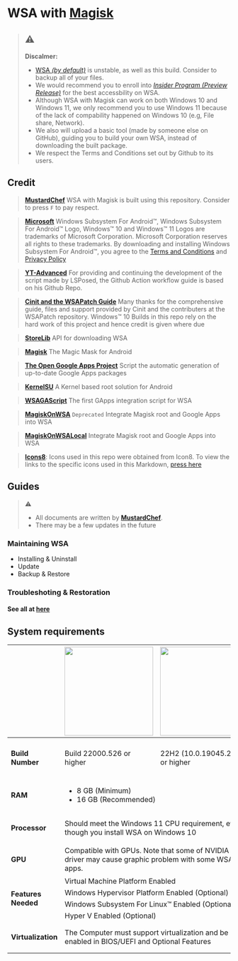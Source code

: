 # WSA with [Magisk](https://magiskmanager.com/)

> ## :warning:
> **Discalmer:**
>
> - [WSA *(by default)*](https://learn.microsoft.com/en-us/windows/android/wsa/)  is unstable, as well as this build. Consider to backup all of your files.
> - We would recommend you to enroll into [*Insider Program (Preview Release)*](https://www.microsoft.com/en-us/windowsinsider/) for the best accessbility on WSA.
> - Although WSA with Magisk can work on both Windows 10 and Windows 11, we only recommend you to use Windows 11 because of the lack of compability happened on Windows 10 (e.g, File share, Network).
> - We also will upload a basic tool (made by someone else on GitHub), guiding you to build your own WSA, instead of downloading the built package.
> - We respect the Terms and Conditions set out by Github to its users.

## Credit

> [**MustardChef**](https://github.com/MustardChef)
> WSA with Magisk is built using this repository. Consider to press `F` to pay respect.

> [**Microsoft**](https://apps.microsoft.com/store/detail/windows-subsystem-for-android%E2%84%A2-with-amazon-appstore/9P3395VX91NR)
> Windows Subsystem For Android™, Windows Subsystem For Android™ Logo, Windows™ 10 and Windows™ 11 Logos are trademarks of Microsoft Corporation. Microsoft Corporation reserves all rights to these trademarks. By downloading and installing Windows Subsystem For Android™, you agree to the [Terms and Conditions](https://support.microsoft.com/en-gb/windows/microsoft-software-license-terms-microsoft-windows-subsystem-for-android-cf8dfb03-ba62-4daa-b7f3-e2cb18f968ad) and [Privacy Policy](https://privacy.microsoft.com/en-gb/privacystatement)

> [**YT-Advanced**](https://github.com/YT-Advanced/WSA-Script)
> For providing and continuing the development of the script made by LSPosed, the Github Action workflow guide is based on his Github Repo.

> [**Cinit and the WSAPatch Guide**](https://github.com/cinit/WSAPatch)
> Many thanks for the comprehensive guide, files and support provided by Cinit and the contributers at the WSAPatch repository. Windows™ 10 Builds in this repo rely on the hard work of this project and  hence credit is given where due

> [**StoreLib**](https://github.com/StoreDev/StoreLib)
> API for downloading WSA

> [**Magisk**](https://github.com/topjohnwu/Magisk)
> The Magic Mask for Android

> [**The Open Google Apps Project**](https://opengapps.org)
> Script the automatic generation of up-to-date Google Apps packages

> [**KernelSU**](https://github.com/tiann/KernelSU)
> A Kernel based root solution for Android

> [**WSAGAScript**](https://github.com/ADeltaX/WSAGAScript)
> The first GApps integration script for WSA

> [**MagiskOnWSA**](https://github.com/LSPosed/MagiskOnWSA)
>  `Deprecated` Integrate Magisk root and Google Apps into WSA

> [**MagiskOnWSALocal**](https://github.com/LSPosed/MagiskOnWSALocal)
> Integrate Magisk root and Google Apps into WSA

> [**Icons8**](https://icons8.com/icons/): Icons used in this repo were obtained from Icon8. To view the links to the specific icons used in this Markdown, [press here](https://github.com/MustardChef/WSABuilds/blob/master/README.md?plain=1)

## Guides

> :warning:
>
> - All documents are written by [**MustardChef**](https://github.com/MustardChef).
> - There may be a few updates in the future

### Maintaining WSA

- Installing & Uninstall
- Update
- Backup & Restore

### Troubleshoting & Restoration

#### See all at [here]()

## System requirements

<center>
<table>
<thead>
  <tr>
    <th></th>
    <th><img src="https://upload.wikimedia.org/wikipedia/commons/e/e6/Windows_11_logo.svg" style="width: 200px;"/></th>
    <th><img src="https://upload.wikimedia.org/wikipedia/commons/0/05/Windows_10_Logo.svg" style="width: 200px;"/></th>
  </tr>
</thead>
<tbody>
  <tr>
    <td><h4>Build Number<h4></td>
    <td>Build 22000.526 or higher</td>
    <td>22H2 (10.0.19045.2311) or higher</td>
  </tr>
  <tr>
    <td><h4>RAM<h4></td>
    <td colspan="2"><ul><li>8 GB (Minimum)</li><li>16 GB (Recommended)</li></ul></td>
  </tr>
  <tr>
    <td rowspan="2"><h4>Processor<h4></td>
    <td colspan="2">Should meet the Windows 11 CPU requirement, even though you install WSA on Windows 10</td>
  </tr>
  <tr>
  <tr>
    <td><h4>GPU<h4></td>
      <td colspan="2">
        Compatible with GPUs.
        Note that some of NVIDIA driver may cause graphic problem with some WSA apps.
      </td>
  </tr>
  <tr>
    <td rowspan="5"><h4>Features Needed<h4></td>
    <td colspan="2">Virtual Machine Platform Enabled</td>
  </tr>
  <tr>
    <td colspan="2">Windows Hypervisor Platform Enabled (Optional)</td>
  </tr>
  <tr>
    <td colspan="2">Windows Subsystem For Linux™ Enabled (Optional)</td>
  </tr>
  <tr>
    <td colspan="2">Hyper V Enabled (Optional)</td>
  </tr>
  <tr>
  </tr>
  <tr>
    <td><h4>Virtualization<h4></td>
    <td colspan="2">The Computer must support virtualization and be enabled in BIOS/UEFI and Optional Features</td>
  </tr>
</tbody>
</table>